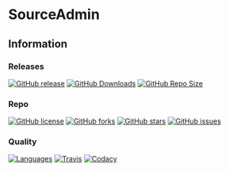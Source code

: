 # SourceAdmin

## Information

### Releases

[![GitHub release](https://img.shields.io/github/release/technoblazed/sourceadmin.svg?style=flat-square&label=Latest%20Release&colorB=FF69B4)](https://github.com/Technoblazed/sourceadmin/releases/latest)
[![GitHub Downloads](https://img.shields.io/github/downloads/technoblazed/sourceadmin/total.svg?style=flat-square&label=Downloads&colorB=FF69B4)](https://github.com/Technoblazed/sourceadmin/releases/latest)
[![GitHub Repo Size](https://img.shields.io/github/repo-size/technoblazed/sourceadmin.svg?style=flat-square&label=Repo%20Size&colorB=FF69B4)](https://github.com/Technoblazed/sourceadmin)

### Repo

[![GitHub license](https://img.shields.io/badge/license-GPLv3-blue.svg?style=flat-square&label=License&colorB=1182C2)](https://raw.githubusercontent.com/Technoblazed/sourceadmin/master/LICENSE)
[![GitHub forks](https://img.shields.io/github/forks/technoblazed/sourceadmin.svg?style=flat-square&label=Forks&colorB=1182C2)](https://github.com/technoblazed/sourceadmin/network)
[![GitHub stars](https://img.shields.io/github/stars/technoblazed/sourceadmin.svg?style=flat-square&label=Stars&colorB=1182C2)](https://github.com/technoblazed/sourceadmin/stargazers)
[![GitHub issues](https://img.shields.io/github/issues/technoblazed/sourceadmin.svg?style=flat-square&label=Issues&colorB=1182C2)](https://github.com/technoblazed/sourceadmin/issues)

### Quality

[![Languages](https://img.shields.io/github/languages/count/technoblazed/sourceadmin.svg?style=flat-square&label=Languages&colorB=green)](https://github.com/Technoblazed/sourceadmin)
[![Travis](https://img.shields.io/travis/Technoblazed/sourceadmin.svg?style=flat-square&label=TravisCI%20Build)](https://travis-ci.org/Technoblazed/sourceadmin)
[![Codacy](https://img.shields.io/codacy/grade/7f2feef106234b6ea78410ad10cc3ef3.svg?style=flat-square&label=Code%20Quality)](https://www.codacy.com/app/technoblazed/sourceadmin)
